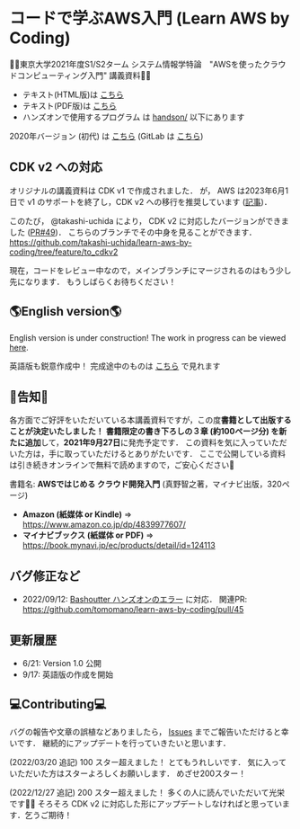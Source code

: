# コードで学ぶAWS入門 (Learn AWS by Coding)

🚀🚀東京大学2021年度S1/S2ターム システム情報学特論　"AWSを使ったクラウドコンピューティング入門" 講義資料🚀🚀

- テキスト(HTML版)は [こちら](https://tomomano.github.io/learn-aws-by-coding/)
- テキスト(PDF版)は [こちら](https://tomomano.github.io/learn-aws-by-coding/main.pdf)
- ハンズオンで使用するプログラム は [handson/](handson/) 以下にあります

2020年バージョン (初代) は [こちら](https://tomomano.gitlab.io/intro-aws/)
(GitLab は [こちら](https://gitlab.com/tomomano/intro-aws))

## CDK v2 への対応

オリジナルの講義資料は CDK v1 で作成されました．
が， AWS は2023年6月1日で v1 のサポートを終了し，CDK v2 への移行を推奨しています
([記事](https://aws.amazon.com/blogs/developer/version-1-of-the-aws-cloud-development-kit-aws-cdk-is-now-in-maintenance-mode/))．

このたび， @takashi-uchida により， CDK v2 に対応したバージョンができました ([PR#49](https://github.com/tomomano/learn-aws-by-coding/pull/49))．
こちらのブランチでその中身を見ることができます．
https://github.com/takashi-uchida/learn-aws-by-coding/tree/feature/to_cdkv2

現在，コードをレビュー中なので，メインブランチにマージされるのはもう少し先になります．
もうしばらくお待ちください！

## 🌎English version🌎

English version is under construction!
The work in progress can be viewed
[here](https://tomomano.github.io/learn-aws-by-coding/en).

英語版も鋭意作成中！
完成途中のものは
[こちら](https://tomomano.github.io/learn-aws-by-coding/en)
で見れます

## 📗告知📗

各方面でご好評をいただいている本講義資料ですが，この度**書籍として出版することが決定いたしました！**
**書籍限定の書き下ろしの３章 (約100ページ分) を新たに追加**して，**2021年9月27日**に発売予定です．
この資料を気に入っていただいた方は，手に取っていただけるとありがたいです．
ここで公開している資料は引き続きオンラインで無料で読めますので，ご安心ください🙇

書籍名: **AWSではじめる クラウド開発入門** (真野智之著，マイナビ出版，320ページ)
- **Amazon (紙媒体 or Kindle)** => https://www.amazon.co.jp/dp/4839977607/
- **マイナビブックス (紙媒体 or PDF)** => https://book.mynavi.jp/ec/products/detail/id=124113

## バグ修正など

- 2022/09/12: [Bashoutter ハンズオンのエラー](https://github.com/tomomano/learn-aws-by-coding/issues/44) に対応．
関連PR: https://github.com/tomomano/learn-aws-by-coding/pull/45

## 更新履歴

- 6/21: Version 1.0 公開
- 9/17: 英語版の作成を開始

## 💻Contributing💻

バグの報告や文章の誤植などありましたら， [Issues](https://github.com/tomomano/learn-aws-by-coding/issues) までご報告いただけると幸いです．
継続的にアップデートを行っていきたいと思います．

(2022/03/20 追記) 100 スター超えました！
とてもうれしいです．
気に入っていただいた方はスターよろしくお願いします．
めざせ200スター！

(2022/12/27 追記) 200 スター超えました！
多くの人に読んでいただいて光栄です🙇🙇
そろそろ CDK v2 に対応した形にアップデートしなければと思っています．乞うご期待！
